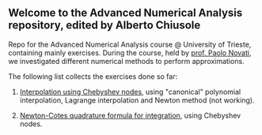 ## Welcome to the Advanced Numerical Analysis repository, edited by Alberto Chiusole

Repo for the Advanced Numerical Analysis course @ University of Trieste, containing mainly exercises.
During the course, held by [prof. Paolo Novati](http://www.novati.dmg.units.it/), we investigated different numerical methods to perform approximations.

The following list collects the exercises done so far:

1. [Interpolation using Chebyshev nodes](http://devzero.tk/advanced-numerical-analysis/exercises/01_interpolation_with_cheby.html), using "canonical" polynomial interpolation, Lagrange interpolation and Newton method (not working).

1. [Newton-Cotes quadrature formula for integration](http://devzero.tk/advanced-numerical-analysis/exercises/02_quadratures_with_newton_cotes.html), using Chebyshev nodes.
